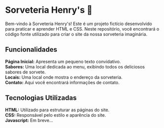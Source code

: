 <h1>Sorveteria Henry's 🍨</h1>
Bem-vindo à Sorveteria Henry's! Este é um projeto fictício desenvolvido para praticar e aprender HTML e CSS. Neste repositório, você encontrará o código fonte utilizado para criar o site da nossa sorveteria imaginária.

<h2>Funcionalidades</h2>
<strong>Página Inicial:</strong> Apresenta um pequeno texto convidativo.
<br>
<strong>Sabores:</strong> Uma local dedicada ao menu, exibindo todos os deliciosos sabores de sorvete.
<br>
<strong>Locais:</strong> Uma local onde mostra o endereço da sorveteria.
<br>
<strong>Contato:</strong> Aqui você encontrará informações de contato.

<h2>Tecnologias Utilizadas</h2>

<strong>HTML:</strong> Utilizado para estruturar as páginas do site.
<br>
<strong>CSS:</strong> Responsável pelo estilo e aparência do site.
<br>
<strong>Javascript:</strong> Em breve...
